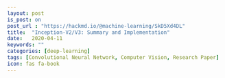 ```yaml
---
layout: post
is_post: on
post_url : "https://hackmd.io/@machine-learning/SkD5Xd4DL"
title:  "Inception-V2/V3: Summary and Implementation"
date:   2020-04-11
keywords: ""
categories: [deep-learning]
tags: [Convolutional Neural Network, Computer Vision, Research Paper]
icon: fas fa-book
---
```

